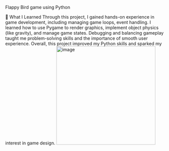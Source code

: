 
Flappy Bird game using Python

🧠 What I Learned
Through this project, I gained hands-on experience in game development, including managing game loops, event handling.
I learned how to use Pygame to render graphics, implement object physics (like gravity), and manage game states.
Debugging and balancing gameplay taught me problem-solving skills and the importance of smooth user experience. 
Overall, this project improved my Python skills and sparked my interest in game design.
<img width="314" alt="image" src="https://github.com/user-attachments/assets/2cfb869a-d296-40fe-bfcd-958416078345" />
